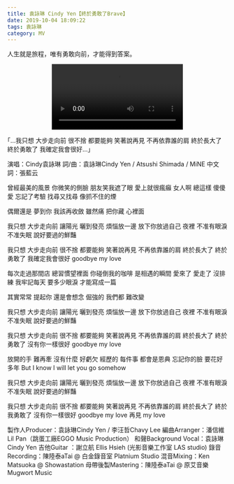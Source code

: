 ```yaml
---
title: 袁詠琳 Cindy Yen【終於勇敢了Brave】
date: 2019-10-04 18:09:22
tags: 袁詠琳
category: MV
---
```


人生就是旅程，唯有勇敢向前，才能得到答案。

<video src="https://tianrking.github.io/media/mp4/%E8%A2%81%E8%A9%A0%E7%90%B3%20Cindy%20Yen%E3%80%90%E7%B5%82%E6%96%BC%E5%8B%87%E6%95%A2%E4%BA%86Brave%E3%80%91Official%20MV.mp4"  autoplay controls="controls" style="max-width: 100%; display: block; margin-left: auto; margin-right: auto;">
your browser does not support the video tag
</video>


｢…我只想 大步走向前
很不捨 都要能夠 笑著說再見
不再依靠誰的肩 終於長大了 終於勇敢了 
我確定我會很好…｣

演唱：Cindy袁詠琳
詞/曲：袁詠琳Cindy Yen / Atsushi Shimada / MiNE
中文詞：張藍云

曾經最美的風景 你微笑的側臉
朋友笑我遮了眼 愛上就很瘋癲
女人啊 總這樣 傻傻愛 忘記了考驗
找尋又找尋 像抓不住的煙

偶爾還是 夢到你 我該再收斂
雖然痛 把你藏 心裡面

我只想 大步走向前
讓陽光 曬到發亮 煩惱放一邊
放下你放過自己 夜裡 不准有眼淚 不准失眠 
說好要過的鮮豔

我只想 大步走向前
很不捨 都要能夠 笑著說再見
不再依靠誰的肩 終於長大了 終於勇敢了 
我確定我會很好 goodbye my love

每次走過那間店 總習慣望裡面
你碰倒我的咖啡 是相遇的瞬間
愛來了 愛走了 沒排練 我牢記每天
要多少眼淚 才能寫成一篇 

其實常常 提起你 還是會想念
倔強的 我們都 難改變

我只想 大步走向前
讓陽光 曬到發亮 煩惱放一邊
放下你放過自己 夜裡 不准有眼淚不准失眠 
說好要過的鮮豔

我只想 大步走向前
很不捨 都要能夠 笑著說再見
不再依靠誰的肩 終於長大了 終於勇敢了 
沒有你一樣很好 goodbye my love

放開的手 難再牽
沒有什麼 好虧欠 
經歷的 每件事 都會是恩典
忘記你的臉 要花好多年
But I know I will let you go somehow

我只想 大步走向前
讓陽光 曬到發亮 煩惱放一邊
放下你放過自己 夜裡 不准有眼淚不准失眠 
說好要過的鮮豔
 
我只想 大步走向前
很不捨 都要能夠 笑著說再見
不再依靠誰的肩 終於長大了 終於我勇敢了 
沒有你一樣很好 goodbye my love 
再見 my love


製作人Producer：袁詠琳Cindy Yen / 李汪哲Chavy Lee
編曲Arranger：潘信維Lil Pan（跳蛋工廠EGGO Music Production）
和聲Background Vocal：袁詠琳Cindy Yen
吉他Guitar ：謝立航 Ellis Hsieh (光影音樂工作室 LAS studio)
錄音Recording：陳陸泰aTai @ 白金錄音室 Platnium Studio
混音Mixing：Ken Matsuoka @ Showastation
母帶後製Mastering：陳陸泰aTai @ 原艾音樂 Mugwort Music